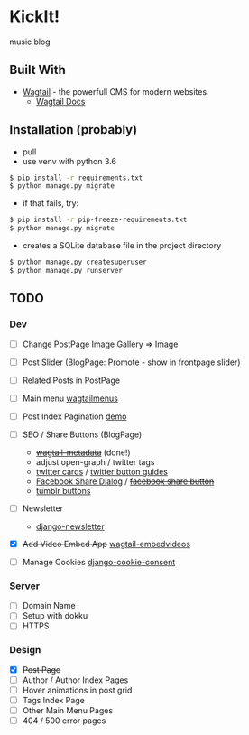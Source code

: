 # KickIt!

music blog 

## Built With

* [Wagtail](https://wagtail.io) - the powerfull CMS for modern websites
	* [Wagtail Docs](http://docs.wagtail.io/en/latest/index.html)

## Installation (probably)
* pull
* use venv with python 3.6
```bash
$ pip install -r requirements.txt
$ python manage.py migrate
```
* if that fails, try:
```bash
$ pip install -r pip-freeze-requirements.txt
$ python manage.py migrate
```


* creates a SQLite database file in the project directory
```bash
$ python manage.py createsuperuser
$ python manage.py runserver
```

## TODO
### Dev
- [ ] Change PostPage Image Gallery => Image
- [ ] Post Slider (BlogPage: Promote - show in frontpage slider)
- [ ] Related Posts in PostPage

- [ ] Main menu [wagtailmenus](https://github.com/rkhleics/wagtailmenus)
- [ ] Post Index Pagination [demo](https://simpleisbetterthancomplex.com/tutorial/2017/03/13/how-to-create-infinite-scroll-with-django.html)
- [ ] SEO / Share Buttons (BlogPage)
	* [~~wagtail-metadata~~](https://github.com/takeflight/wagtail-metadata) (done!)
	* adjust open-graph / twitter tags
	* [twitter cards](https://developer.twitter.com/en/docs/tweets/optimize-with-cards/overview/abouts-cards) / [twitter button guides](https://developer.twitter.com/en/docs/twitter-for-websites/tweet-button/overview.html)
	* [Facebook Share Dialog](https://developers.facebook.com/docs/sharing/reference/share-dialog) / [~~facebook share button~~](https://developers.facebook.com/docs/plugins/share-button/#)
	* [tumblr buttons](https://www.tumblr.com/buttons)
- [ ] Newsletter 
	* [django-newsletter](https://github.com/dokterbob/django-newsletter)
- [x] ~~Add Video Embed App~~ [wagtail-embedvideos](https://github.com/infoportugal/wagtail-embedvideos)
- [ ] Manage Cookies [django-cookie-consent](https://django-cookie-consent.readthedocs.io/en/latest/index.html)

### Server
- [ ] Domain Name
- [ ] Setup with dokku
- [ ] HTTPS

### Design
- [x] ~~Post Page~~
- [ ] Author / Author Index Pages
- [ ] Hover animations in post grid
- [ ] Tags Index Page
- [ ] Other Main Menu Pages
- [ ] 404 / 500 error pages
